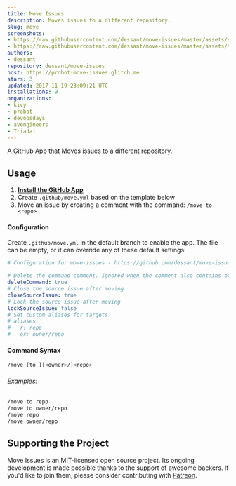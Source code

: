 ```yaml
---
title: Move Issues
description: Moves issues to a different repository.
slug: move
screenshots:
- https://raw.githubusercontent.com/dessant/move-issues/master/assets/source-issue.png
- https://raw.githubusercontent.com/dessant/move-issues/master/assets/target-issue.png
authors:
- dessant
repository: dessant/move-issues
host: https://probot-move-issues.glitch.me
stars: 3
updated: 2017-11-19 23:09:21 UTC
installations: 9
organizations:
- kivy
- probot
- devopsdays
- aVengineers
- Triadai
---
```


A GitHub App that Moves issues to a different repository.

## Usage

1. **[Install the GitHub App](https://github.com/apps/move)**
2. Create `.github/move.yml` based on the template below
3. Move an issue by creating a comment with the command: `/move to <repo>`

#### Configuration

Create `.github/move.yml` in the default branch to enable the app.
The file can be empty, or it can override any of these default settings:

```yml
# Configuration for move-issues - https://github.com/dessant/move-issues

# Delete the command comment. Ignored when the comment also contains other content
deleteCommand: true
# Close the source issue after moving
closeSourceIssue: true
# Lock the source issue after moving
lockSourceIssue: false
# Set custom aliases for targets
# aliases:
#   r: repo
#   or: owner/repo
```

#### Command Syntax

```sh
/move [to ][<owner>/]<repo>
```

###### Examples:

```sh
/move to repo
/move to owner/repo
/move repo
/move owner/repo
```

## Supporting the Project

Move Issues is an MIT-licensed open source project. Its ongoing
development is made possible thanks to the support of awesome backers.
If you'd like to join them, please consider contributing with
[Patreon](https://www.patreon.com/dessant).
